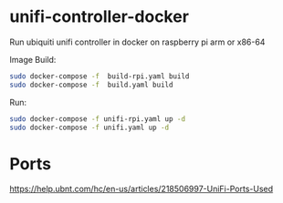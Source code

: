 # unifi-controller-docker

Run ubiquiti unifi controller in docker on raspberry pi arm or x86-64

Image Build:
```bash
sudo docker-compose -f  build-rpi.yaml build
sudo docker-compose -f  build.yaml build
```

Run:
```bash
sudo docker-compose -f unifi-rpi.yaml up -d
sudo docker-compose -f unifi.yaml up -d
```

# Ports
https://help.ubnt.com/hc/en-us/articles/218506997-UniFi-Ports-Used

